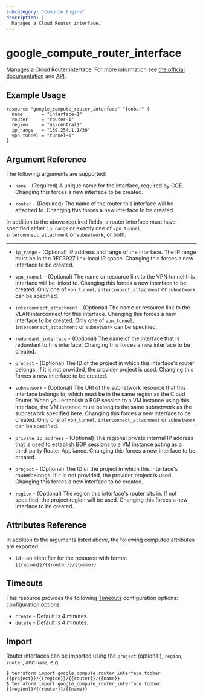 ```yaml
---
subcategory: "Compute Engine"
description: |-
  Manages a Cloud Router interface.
---
```


# google\_compute\_router_interface

Manages a Cloud Router interface. For more information see
[the official documentation](https://cloud.google.com/compute/docs/cloudrouter)
and
[API](https://cloud.google.com/compute/docs/reference/latest/routers).

## Example Usage

```hcl
resource "google_compute_router_interface" "foobar" {
  name       = "interface-1"
  router     = "router-1"
  region     = "us-central1"
  ip_range   = "169.254.1.1/30"
  vpn_tunnel = "tunnel-1"
}
```

## Argument Reference

The following arguments are supported:

* `name` - (Required) A unique name for the interface, required by GCE. Changing
    this forces a new interface to be created.

* `router` - (Required) The name of the router this interface will be attached to.
    Changing this forces a new interface to be created.

In addition to the above required fields, a router interface must have specified either `ip_range` or exactly one of `vpn_tunnel`, `interconnect_attachment` or `subnetwork`, or both.

- - -

* `ip_range` - (Optional) IP address and range of the interface. The IP range must be
    in the RFC3927 link-local IP space. Changing this forces a new interface to be created.

* `vpn_tunnel` - (Optional) The name or resource link to the VPN tunnel this
    interface will be linked to. Changing this forces a new interface to be created. Only
    one of `vpn_tunnel`, `interconnect_attachment` or `subnetwork` can be specified.

* `interconnect_attachment` - (Optional) The name or resource link to the
    VLAN interconnect for this interface. Changing this forces a new interface to
    be created. Only one of `vpn_tunnel`, `interconnect_attachment` or `subnetwork` can be specified.

* `redundant_interface` - (Optional) The name of the interface that is redundant to
    this interface. Changing this forces a new interface to be created.

* `project` - (Optional) The ID of the project in which this interface's router belongs. 
    If it is not provided, the provider project is used. Changing this forces a new interface to be created.

* `subnetwork` - (Optional) The URI of the subnetwork resource that this interface
    belongs to, which must be in the same region as the Cloud Router. When you establish a BGP session to a VM instance using this interface, the VM instance must belong to the same subnetwork as the subnetwork specified here. Changing this forces a new interface to be created. Only one of `vpn_tunnel`, `interconnect_attachment` or `subnetwork` can be specified.

* `private_ip_address` - (Optional) The regional private internal IP address that is used
    to establish BGP sessions to a VM instance acting as a third-party Router Appliance. Changing this forces a new interface to be created.

* `project` - (Optional) The ID of the project in which this interface's routerbelongs.
    If it is not provided, the provider project is used. Changing this forces a new interface to be created.

* `region` - (Optional) The region this interface's router sits in.
    If not specified, the project region will be used. Changing this forces a new interface to be created.

## Attributes Reference

In addition to the arguments listed above, the following computed attributes are exported:

* `id` - an identifier for the resource with format `{{region}}/{{router}}/{{name}}`

## Timeouts

This resource provides the following
[Timeouts](https://developer.hashicorp.com/terraform/plugin/sdkv2/resources/retries-and-customizable-timeouts) configuration options: configuration options:

- `create` - Default is 4 minutes.
- `delete` - Default is 4 minutes.

## Import

Router interfaces can be imported using the `project` (optional), `region`, `router`, and `name`, e.g.

```
$ terraform import google_compute_router_interface.foobar {{project}}/{{region}}/{{router}}/{{name}}
$ terraform import google_compute_router_interface.foobar {{region}}/{{router}}/{{name}}
```
